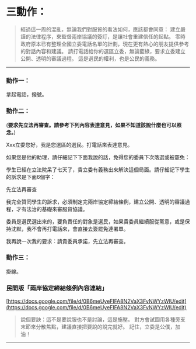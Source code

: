 <a id="teach"></a>
# 三動作：

> 經過這一周的混亂，無論我們對服貿的看法如何，應該都會同意：
> 建立嚴謹的法律程序，來監督兩岸協議的簽訂，是讓社會重建信任的起點。
> 零時政府原本已有整理全國立委電話名單的計劃，現在更有熱心的朋友提供參考的對話內容和建議。
> 請打電話給你的選區立委，無論藍綠，要求立委建立公開、透明的審議過程。
> 這是選民的權利，也是公民的義務。

----

<a id="action1"></a>
### 動作一：

拿起電話，撥號。
 
<a id="action2"></a>
### 動作二：


(**要求先立法再審查。請參考下列內容表達意見，如果不知道該說什麼也可以照念。**)

Xxx立委您好，我是您選區的選民。打電話來表達意見。
 
如果您是他的助理，請仔細記下下面我說的話，免得您的委員下次落選或被罷免：
 
學生已經在立法院呆了七天了，貴立委有義務出來解決這個局面。請仔細記下學生的訴求是下面6個字：
 
先立法再審查
 
我完全贊同學生的訴求，必須制定完兩岸協定締結條例，建立公開、透明的審議過程，才有法治的基礎來審服貿協議。
 
委員是選民選出來的，要負責任的對象是選民，如果貴委員繼續服從黨意，或是保持沈默，我不會再打電話來，會直接去簽罷免連署單。
 
我再說一次我的要求：請貴委員承諾，先立法再審查。
 
<a id="action3"></a>
### 動作三：


掛線。

<a id="link"></a>
### 民間版「兩岸協定締結條例內容連結」

[https://docs.google.com/file/d/0B6meUyeFIFA8N2VaX3FvNWYzWlU/edit](https://docs.google.com/file/d/0B6meUyeFIFA8N2VaX3FvNWYzWlU/edit)

> 說個要訣：這不是要說服也不是討論，這是施壓。
> 對方會試圖用各種旁支末節來分散焦點，建議直接把要說的說完就好。
> 記住，立委是公僕，加油！

----
